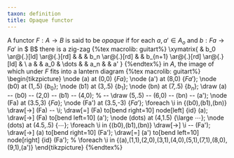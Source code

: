 ```yaml
---
taxon: definition
title: Opaque functor
---
```


A functor $F :  A \to  B$ is said to be *opaque* if for each $a,a'\in A_o$ and $b : Fa\to Fa'$ in $ B$ there is a zig-zag
{%tex macrolib: guitart%}
\xymatrix{
& b_0 \ar@{.}[ld] \ar@{.}[rd] &  &  & b_n \ar@{.}[rd] &  & b_{n+1} \ar@{.}[rd] \ar@{.}[ld] &  \\
a &  & a_0 & \dots &  & a_n &  & a'
}
{%endtex%}
in $A$, the image of which under $F$ fits into a lantern diagram
{%tex macrolib: guitart%}
\begin{tikzpicture}
\node (a) at (0,0) {$Fa$};
\node (a') at (8,0) {$Fa'$};
\node (b0) at (1,.5) {$\scriptstyle b_0$};
\node (b1) at (3,.5) {$\scriptstyle b_1$};
\node (bn) at (7,.5) {$\scriptstyle b_n$};
\draw (a) -- (b0) -- (2,0) -- (b1) -- (4,0); % --
\draw (5,.5) -- (6,0) -- (bn) -- (a');
\node (Fa) at (3.5,3) {$Fa$};
\node (Fa') at (3.5,-3) {$Fa'$};
\foreach \i in {(b0),(b1),(bn)}
\draw[->] (Fa) -- \i;
\draw[=] (Fa) to[bend right=10] node[left] {$\text{id}$} (a);
\draw[->] (Fa) to[bend left=10] (a');
\node (dots) at (4,1.5) {\large $\cdots$};
\node (dots) at (4.5,.5) {$\cdots$};
\foreach \i in {(b0),(b1),(bn)}
\draw[->] \i -- (Fa');
\draw[->] (a) to[bend right=10] (Fa');
\draw[=] (a') to[bend left=10] node[right] {$\text{id}$} (Fa');
% \foreach \i in {(a),(1,1),(2,0),(3,1),(4,0),(5,1),(7,1),(8,0),(9,1),(a')}
\end{tikzpicture}
{%endtex%}